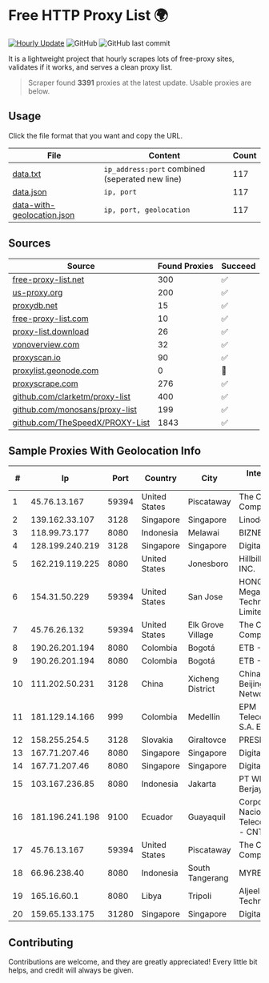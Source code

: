 
# Free HTTP Proxy List 🌍

[![Hourly Update](https://github.com/mertguvencli/http-proxy-list/actions/workflows/main.yml/badge.svg?branch=main)](https://github.com/mertguvencli/http-proxy-list/actions/workflows/main.yml)
![GitHub](https://img.shields.io/github/license/mertguvencli/http-proxy-list)
![GitHub last commit](https://img.shields.io/github/last-commit/mertguvencli/http-proxy-list)

It is a lightweight project that hourly scrapes lots of free-proxy sites, validates if it works, and serves a clean proxy list.


> Scraper found **3391** proxies at the latest update. Usable proxies are below.

## Usage

Click the file format that you want and copy the URL.


|File|Content|Count|
|----|-------|-----|
|[data.txt](https://raw.githubusercontent.com/mertguvencli/http-proxy-list/main/proxy-list/data.txt)|`ip_address:port` combined (seperated new line)|117|
|[data.json](https://raw.githubusercontent.com/mertguvencli/http-proxy-list/main/proxy-list/data.json)|`ip, port`|117|
|[data-with-geolocation.json](https://raw.githubusercontent.com/mertguvencli/http-proxy-list/main/proxy-list/data-with-geolocation.json)|`ip, port, geolocation`|117|

## Sources

|Source|Found Proxies|Succeed|
|------|-------------|-------|
|[free-proxy-list.net](https://free-proxy-list.net)|300|✅|
|[us-proxy.org](https://www.us-proxy.org)|200|✅|
|[proxydb.net](http://proxydb.net)|15|✅|
|[free-proxy-list.com](https://free-proxy-list.com/?page=&port=&type%5B%5D=http&type%5B%5D=https&up_time=0&search=Search)|10|✅|
|[proxy-list.download](https://www.proxy-list.download/HTTP)|26|✅|
|[vpnoverview.com](https://vpnoverview.com/privacy/anonymous-browsing/free-proxy-servers)|32|✅|
|[proxyscan.io](https://www.proxyscan.io)|90|✅|
|[proxylist.geonode.com](https://proxylist.geonode.com/api/proxy-list?limit=300&page=1&sort_by=lastChecked&sort_type=desc&protocols=http,https)|0|🚫|
|[proxyscrape.com](https://api.proxyscrape.com/v2/?request=displayproxies&protocol=http&timeout=10000&country=all&ssl=all&anonymity=all)|276|✅|
|[github.com/clarketm/proxy-list](https://raw.githubusercontent.com/clarketm/proxy-list/master/proxy-list-raw.txt)|400|✅|
|[github.com/monosans/proxy-list](https://raw.githubusercontent.com/monosans/proxy-list/main/proxies/http.txt)|199|✅|
|[github.com/TheSpeedX/PROXY-List](https://raw.githubusercontent.com/TheSpeedX/PROXY-List/master/http.txt)|1843|✅|


## Sample Proxies With Geolocation Info

|#|Ip|Port|Country|City|Internet Service Provider|
|-|--|----|-------|----|-------------------------|
|1|45.76.13.167|59394|United States|Piscataway|The Constant Company|
|2|139.162.33.107|3128|Singapore|Singapore|Linode, LLC|
|3|118.99.73.177|8080|Indonesia|Melawai|BIZNET|
|4|128.199.240.219|3128|Singapore|Singapore|DigitalOcean, LLC|
|5|162.219.119.225|8080|United States|Jonesboro|Hillbilly Wireless INC.|
|6|154.31.50.229|59394|United States|San Jose|HONG KONG Megalayer Technology Co., Limited|
|7|45.76.26.132|59394|United States|Elk Grove Village|The Constant Company|
|8|190.26.201.194|8080|Colombia|Bogotá|ETB - Colombia|
|9|190.26.201.194|8080|Colombia|Bogotá|ETB - Colombia|
|10|111.202.50.231|3128|China|Xicheng District|China Unicom Beijing Province Network|
|11|181.129.14.166|999|Colombia|Medellín|EPM Telecomunicaciones S.A. E.S.P.|
|12|158.255.254.5|3128|Slovakia|Giraltovce|PRESNET s.r.o.|
|13|167.71.207.46|8080|Singapore|Singapore|DigitalOcean, LLC|
|14|167.71.207.46|8080|Singapore|Singapore|DigitalOcean, LLC|
|15|103.167.236.85|8080|Indonesia|Jakarta|PT Whiz Digital Berjaya|
|16|181.196.241.198|9100|Ecuador|Guayaquil|Corporacion Nacional De Telecomunicaciones - CNT EP|
|17|45.76.13.167|59394|United States|Piscataway|The Constant Company|
|18|66.96.238.40|8080|Indonesia|South Tangerang|MYREPUBLIC|
|19|165.16.60.1|8080|Libya|Tripoli|Aljeel Aljadeed For Technology|
|20|159.65.133.175|31280|Singapore|Singapore|DigitalOcean, LLC|



## Contributing

Contributions are welcome, and they are greatly appreciated! Every
little bit helps, and credit will always be given.

